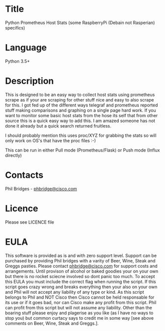 # Title
Python Prometheus Host Stats (some RaspberryPi (Debain not Rasperian) specifics)
 
# Language
Python 3.5+

# Description
This is designed to be an easy way to collect host stats using prometheus scrape as if your are scraping for other stuff
nice and easy to also scrape for this. I got fed up of the different ways telegraf and prometheus reported stuff making
comparisons and graphing on a single page hard work.
If you want to monitor some basic host stats from the hose its self that from other source this is a quick easy way to
add this. I am amazed someone has not done it already but a quick search returned fruitless.

I should probably mention this uses proc/XYZ for grabbing the stats so will only work on OS's that have the proc files :-)

This can be run in either Pull mode (Prometheus/Flask) or Push mode (Influx directly)

# Contacts
Phil Bridges - phbridge@cisco.com

# Licence
Please see LICENCE file

# EULA
This software is provided as is and with zero support level. Support can be purchased by providing Phil bridges with a 
varity of Beer, Wine, Steak and Greggs pasties. Please contact phbridge@cisco.com for support costs and arrangements. 
Until provison of alcohol or baked goodies your on your own but there is no rocket sciecne involved so dont panic too 
much. To accept this EULA you must include the correct flag when running the script. If this script goes crazy wrong and 
breaks everything then your also on your own and Phil will not accept any liability of any type or kind. As this script 
belongs to Phil and NOT Cisco then Cisco cannot be held responsable for its use or if it goes bad, nor can Cisco make
any profit from this script. Phil can profit from this script but will not assume any liability. Other than the boaring
stuff please enjoy and plagerise as you like (as I have no ways to stop you) but common curtacy says to credit me in some
way [see above comments on Beer, Wine, Steak and Greggs.].
